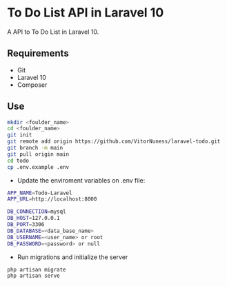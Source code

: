# To Do List API in Laravel 10
A API to To Do List in Laravel 10.
## Requirements
- Git
- Laravel 10
- Composer
## Use
```bash
mkdir <foulder_name>
cd <foulder_name>
git init
git remote add origin https://github.com/VitorNuness/laravel-todo.git
git branch -m main
git pull origin main
cd todo
cp .env.example .env
```
- Update the enviroment variables on .env file:
```bash
APP_NAME=Todo-Laravel
APP_URL=http://localhost:8000

DB_CONNECTION=mysql
DB_HOST=127.0.0.1
DB_PORT=3306
DB_DATABASE=<data_base_name>
DB_USERNAME=<user_name> or root
DB_PASSWORD=<password> or null
```
- Run migrations and initialize the server
```bash
php artisan migrate
php artisan serve
```